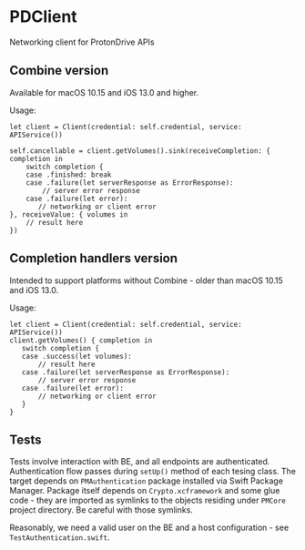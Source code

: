 
# PDClient

Networking client for ProtonDrive APIs

## Combine version

Available for macOS 10.15 and iOS 13.0 and higher.

Usage:
```
let client = Client(credential: self.credential, service: APIService())

self.cancellable = client.getVolumes().sink(receiveCompletion: { completion in
    switch completion {
    case .finished: break
    case .failure(let serverResponse as ErrorResponse):
        // server error response
    case .failure(let error):
       // networking or client error
}, receiveValue: { volumes in
    // result here
})
```

## Completion handlers version

Intended to support platforms without Combine - older than macOS 10.15 and iOS 13.0.

Usage:
```
let client = Client(credential: self.credential, service: APIService())
client.getVolumes() { completion in
   switch completion {
   case .success(let volumes):
       // result here 
   case .failure(let serverResponse as ErrorResponse):
       // server error response
   case .failure(let error):
       // networking or client error
   }
}
```

## Tests

Tests involve interaction with BE, and all endpoints are authenticated. Authentication flow passes during `setUp()` method of each tesing class. The target depends on `PMAuthentication` package installed via Swift Package Manager. Package itself depends on `Crypto.xcframework` and some glue code - they are imported as symlinks to the objects residing under `PMCore` project directory. Be careful with those symlinks. 

Reasonably, we need a valid user on the BE and a host configuration - see `TestAuthentication.swift`.
